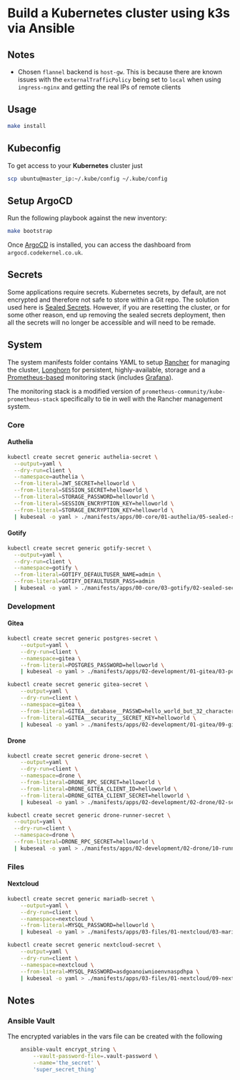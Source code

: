 # Build a Kubernetes cluster using k3s via Ansible

## Notes
- Chosen `flannel` backend is `host-gw`. This is because there are known issues with the `externalTrafficPolicy` being
  set to `local` when using `ingress-nginx` and getting the real IPs of remote clients

## Usage

```bash
make install
```

## Kubeconfig

To get access to your **Kubernetes** cluster just

```bash
scp ubuntu@master_ip:~/.kube/config ~/.kube/config
```

## Setup ArgoCD

Run the following playbook against the new inventory:

```bash
make bootstrap
```

Once [ArgoCD](https://github.com/argoproj/argo-cd) is installed, you can access the dashboard from
`argocd.codekernel.co.uk`. 


## Secrets

Some applications require secrets. Kubernetes secrets, by default, are not encrypted and therefore not safe to store
within a Git repo. The solution used here is [Sealed Secrets](https://github.com/bitnami-labs/sealed-secrets). However,
if you are resetting the cluster, or for some  other reason, end up removing the sealed secrets deployment, then all
the secrets will no longer be accessible and will need to be remade.

## System

The system manifests folder contains YAML to setup [Rancher](https://github.com/rancher/rancher) for managing the
cluster, [Longhorn](https://github.com/longhorn/longhorn) for persistent, highly-available, storage and a
[Prometheus-based](https://github.com/prometheus-operator/kube-prometheus) monitoring stack (includes 
[Grafana](https://github.com/grafana/grafana)).

The monitoring stack is a modified version of `prometheus-community/kube-prometheus-stack` specifically to tie in well
with the Rancher management system.

### Core

#### Authelia
```bash
kubectl create secret generic authelia-secret \
  --output=yaml \
  --dry-run=client \
  --namespace=authelia \
  --from-literal=JWT_SECRET=helloworld \
  --from-literal=SESSION_SECRET=helloworld \
  --from-literal=STORAGE_PASSWORD=helloworld \
  --from-literal=SESSION_ENCRYPTION_KEY=helloworld \
  --from-literal=STORAGE_ENCRYPTION_KEY=helloworld \
  | kubeseal -o yaml > ./manifests/apps/00-core/01-authelia/05-sealed-secret.yml
```

#### Gotify
```bash
kubectl create secret generic gotify-secret \
  --output=yaml \
  --dry-run=client \
  --namespace=gotify \
  --from-literal=GOTIFY_DEFAULTUSER_NAME=admin \
  --from-literal=GOTIFY_DEFAULTUSER_PASS=admin
  | kubeseal -o yaml > ./manifests/apps/00-core/03-gotify/02-sealed-secret.yml
```

### Development

#### Gitea
```bash
kubectl create secret generic postgres-secret \
    --output=yaml \
    --dry-run=client \
    --namespace=gitea \
    --from-literal=POSTGRES_PASSWORD=helloworld \
    | kubeseal -o yaml > ./manifests/apps/02-development/01-gitea/03-postgres-secret-sealed.yml
```

```bash
kubectl create secret generic gitea-secret \
    --output=yaml \
    --dry-run=client \
    --namespace=gitea \
    --from-literal=GITEA__database__PASSWD=hello_world_but_32_characters_XX \
    --from-literal=GITEA__security__SECRET_KEY=helloworld \
    | kubeseal -o yaml > ./manifests/apps/02-development/01-gitea/09-gitea-secret-sealed.yml
```

#### Drone
```bash
kubectl create secret generic drone-secret \
    --output=yaml \
    --dry-run=client \
    --namespace=drone \
    --from-literal=DRONE_RPC_SECRET=helloworld \
    --from-literal=DRONE_GITEA_CLIENT_ID=helloworld \
    --from-literal=DRONE_GITEA_CLIENT_SECRET=helloworld \
    | kubeseal -o yaml > ./manifests/apps/02-development/02-drone/02-secret-sealed.yml
```

```bash
kubectl create secret generic drone-runner-secret \
  --output=yaml \
  --dry-run=client \
  --namespace=drone \
  --from-literal=DRONE_RPC_SECRET=helloworld \
  | kubeseal -o yaml > ./manifests/apps/02-development/02-drone/10-runner-secret-sealed.yml
```

### Files

#### Nextcloud

```bash
kubectl create secret generic mariadb-secret \
    --output=yaml \
    --dry-run=client \
    --namespace=nextcloud \
    --from-literal=MYSQL_PASSWORD=helloworld \
    | kubeseal -o yaml > ./manifests/apps/03-files/01-nextcloud/03-mariadb-secret-sealed.yml
```

```bash
kubectl create secret generic nextcloud-secret \
    --output=yaml \
    --dry-run=client \
    --namespace=nextcloud \
    --from-literal=MYSQL_PASSWORD=asdgoanoiwnioenvnaspdhpa \
    | kubeseal -o yaml > ./manifests/apps/03-files/01-nextcloud/09-nextcloud-secret-sealed.yml
```

## Notes

### Ansible Vault

The encrypted variables in the vars file can be created with the following

```bash
    ansible-vault encrypt_string \
        --vault-password-file=.vault-password \
        --name='the_secret' \
        'super_secret_thing'
```